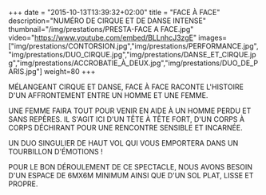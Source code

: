 +++
date = "2015-10-13T13:39:32+02:00"
title = "FACE À FACE"
description="NUMÉRO DE CIRQUE ET DE DANSE INTENSE"
thumbnail="/img/prestations/PRESTA-FACE A FACE.jpg"
video="https://www.youtube.com/embed/BLLnhcJ3zgE"
images=["img/prestations/CONTORSION.jpg","img/prestations/PERFORMANCE.jpg","img/prestations/DUO_CIRQUE.jpg","img/prestations/DANSE_ET_CIRQUE.jpg","img/prestations/ACCROBATIE_À_DEUX.jpg","img/prestations/DUO_DE_PARIS.jpg"]
weight=80
+++

MÉLANGEANT CIRQUE ET DANSE, FACE À FACE RACONTE L'HISTOIRE D'UN AFFRONTEMENT ENTRE UN HOMME ET UNE FEMME. 

UNE FEMME FAIRA TOUT POUR VENIR EN AIDE À UN HOMME PERDU ET SANS REPÈRES. IL  S'AGIT ICI D'UN TÊTE À TÊTE FORT, D'UN CORPS À CORPS DÉCHIRANT POUR UNE RENCONTRE SENSIBLE ET INCARNÉE.

UN DUO SINGULIER DE HAUT VOL QUI VOUS EMPORTERA DANS UN TOURBILLON D'ÉMOTIONS ! 

POUR LE BON DÉROULEMENT DE CE SPECTACLE, NOUS AVONS BESOIN D'UN ESPACE DE 6MX6M MINIMUM AINSI QUE D'UN SOL PLAT, LISSE ET PROPRE.  



